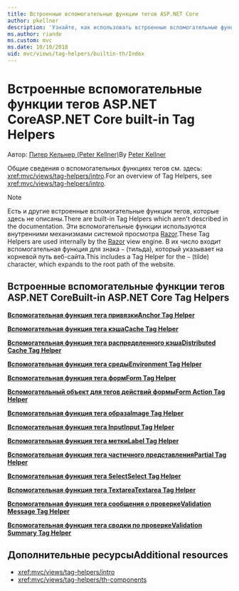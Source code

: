 ```yaml
---
title: Встроенные вспомогательные функции тегов ASP.NET Core
author: pkellner
description: 'Узнайте, как использовать встроенные вспомогательные функции тегов ASP.NET Core для более эффективной работы.'
ms.author: riande
ms.custom: mvc
ms.date: 10/10/2018
uid: mvc/views/tag-helpers/builtin-th/Index
---
```


# <a name="aspnet-core-built-in-tag-helpers"></a><span data-ttu-id="b0716-103">Встроенные вспомогательные функции тегов ASP.NET Core</span><span class="sxs-lookup"><span data-stu-id="b0716-103">ASP.NET Core built-in Tag Helpers</span></span>

<span data-ttu-id="b0716-104">Автор: [Питер Кельнер (Peter Kellner)](http://peterkellner.net)</span><span class="sxs-lookup"><span data-stu-id="b0716-104">By [Peter Kellner](http://peterkellner.net)</span></span>

<span data-ttu-id="b0716-105">Общие сведения о вспомогательных функциях тегов см. здесь: <xref:mvc/views/tag-helpers/intro>.</span><span class="sxs-lookup"><span data-stu-id="b0716-105">For an overview of Tag Helpers, see <xref:mvc/views/tag-helpers/intro>.</span></span>

> [!NOTE]
> <span data-ttu-id="b0716-106">Есть и другие встроенные вспомогательные функции тегов, которые здесь не описаны.</span><span class="sxs-lookup"><span data-stu-id="b0716-106">There are built-in Tag Helpers which aren't described in the documentation.</span></span> <span data-ttu-id="b0716-107">Эти вспомогательные функции используются внутренними механизмами системой просмотра [Razor](xref:mvc/views/razor).</span><span class="sxs-lookup"><span data-stu-id="b0716-107">These Tag Helpers are used internally by the [Razor](xref:mvc/views/razor) view engine.</span></span> <span data-ttu-id="b0716-108">В их число входит вспомогательная функция для знака `~` (тильда), который указывает на корневой путь веб-сайта.</span><span class="sxs-lookup"><span data-stu-id="b0716-108">This includes a Tag Helper for the `~` (tilde) character, which expands to the root path of the website.</span></span>

## <a name="built-in-aspnet-core-tag-helpers"></a><span data-ttu-id="b0716-109">Встроенные вспомогательные функции тегов ASP.NET Core</span><span class="sxs-lookup"><span data-stu-id="b0716-109">Built-in ASP.NET Core Tag Helpers</span></span>

<span data-ttu-id="b0716-110">**[Вспомогательная функция тега привязки](xref:mvc/views/tag-helpers/builtin-th/anchor-tag-helper)**</span><span class="sxs-lookup"><span data-stu-id="b0716-110">**[Anchor Tag Helper](xref:mvc/views/tag-helpers/builtin-th/anchor-tag-helper)**</span></span>

<span data-ttu-id="b0716-111">**[Вспомогательная функция тега кэша](xref:mvc/views/tag-helpers/builtin-th/cache-tag-helper)**</span><span class="sxs-lookup"><span data-stu-id="b0716-111">**[Cache Tag Helper](xref:mvc/views/tag-helpers/builtin-th/cache-tag-helper)**</span></span>

<span data-ttu-id="b0716-112">**[Вспомогательная функция тега распределенного кэша](xref:mvc/views/tag-helpers/builtin-th/distributed-cache-tag-helper)**</span><span class="sxs-lookup"><span data-stu-id="b0716-112">**[Distributed Cache Tag Helper](xref:mvc/views/tag-helpers/builtin-th/distributed-cache-tag-helper)**</span></span>

<span data-ttu-id="b0716-113">**[Вспомогательная функция тега среды](xref:mvc/views/tag-helpers/builtin-th/environment-tag-helper)**</span><span class="sxs-lookup"><span data-stu-id="b0716-113">**[Environment Tag Helper](xref:mvc/views/tag-helpers/builtin-th/environment-tag-helper)**</span></span>

[comment]: **[FormActionTagHelper](xref:mvc/views/tag-helpers/builtin-th/form-action-tag-helper)**

<span data-ttu-id="b0716-114">**[Вспомогательная функция тега форм](xref:mvc/views/working-with-forms#the-form-tag-helper)**</span><span class="sxs-lookup"><span data-stu-id="b0716-114">**[Form Tag Helper](xref:mvc/views/working-with-forms#the-form-tag-helper)**</span></span>

<span data-ttu-id="b0716-115">**[Вспомогательный объект для тегов действий формы](xref:mvc/views/working-with-forms#the-form-action-tag-helper)**</span><span class="sxs-lookup"><span data-stu-id="b0716-115">**[Form Action Tag Helper](xref:mvc/views/working-with-forms#the-form-action-tag-helper)**</span></span>

<span data-ttu-id="b0716-116">**[Вспомогательная функция тега образа](xref:mvc/views/tag-helpers/builtin-th/image-tag-helper)**</span><span class="sxs-lookup"><span data-stu-id="b0716-116">**[Image Tag Helper](xref:mvc/views/tag-helpers/builtin-th/image-tag-helper)**</span></span>

<span data-ttu-id="b0716-117">**[Вспомогательная функция тега Input](xref:mvc/views/working-with-forms#the-input-tag-helper)**</span><span class="sxs-lookup"><span data-stu-id="b0716-117">**[Input Tag Helper](xref:mvc/views/working-with-forms#the-input-tag-helper)**</span></span>

<span data-ttu-id="b0716-118">**[Вспомогательная функция тега метки](xref:mvc/views/working-with-forms#the-label-tag-helper)**</span><span class="sxs-lookup"><span data-stu-id="b0716-118">**[Label Tag Helper](xref:mvc/views/working-with-forms#the-label-tag-helper)**</span></span>

[comment]: **[LinkTagHelper](xref:mvc/views/tag-helpers/builtin-th/link-tag-helper)**

[comment]: **[OptionTagHelper](xref:mvc/views/tag-helpers/builtin-th/option-tag-helper)**

[comment]: **[ScriptTagHelper](xref:mvc/views/tag-helpers/builtin-th/script-tag-helper)**

<span data-ttu-id="b0716-119">**[Вспомогательная функция тега частичного представления](xref:mvc/views/tag-helpers/builtin-th/partial-tag-helper)**</span><span class="sxs-lookup"><span data-stu-id="b0716-119">**[Partial Tag Helper](xref:mvc/views/tag-helpers/builtin-th/partial-tag-helper)**</span></span>

<span data-ttu-id="b0716-120">**[Вспомогательная функция тега Select](xref:mvc/views/working-with-forms#the-select-tag-helper)**</span><span class="sxs-lookup"><span data-stu-id="b0716-120">**[Select Tag Helper](xref:mvc/views/working-with-forms#the-select-tag-helper)**</span></span>

<span data-ttu-id="b0716-121">**[Вспомогательная функция тега Textarea](xref:mvc/views/working-with-forms#the-textarea-tag-helper)**</span><span class="sxs-lookup"><span data-stu-id="b0716-121">**[Textarea Tag Helper](xref:mvc/views/working-with-forms#the-textarea-tag-helper)**</span></span>

<span data-ttu-id="b0716-122">**[Вспомогательная функция тега сообщения о проверке](xref:mvc/views/working-with-forms#the-validation-message-tag-helper)**</span><span class="sxs-lookup"><span data-stu-id="b0716-122">**[Validation Message Tag Helper](xref:mvc/views/working-with-forms#the-validation-message-tag-helper)**</span></span>

<span data-ttu-id="b0716-123">**[Вспомогательная функция тега сводки по проверке](xref:mvc/views/working-with-forms#the-validation-summary-tag-helper)**</span><span class="sxs-lookup"><span data-stu-id="b0716-123">**[Validation Summary Tag Helper](xref:mvc/views/working-with-forms#the-validation-summary-tag-helper)**</span></span>

## <a name="additional-resources"></a><span data-ttu-id="b0716-124">Дополнительные ресурсы</span><span class="sxs-lookup"><span data-stu-id="b0716-124">Additional resources</span></span>

* <xref:mvc/views/tag-helpers/intro>
* <xref:mvc/views/tag-helpers/th-components>
